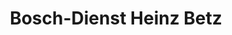 ---
title: "Bosch-Dienst Heinz Betz"
url: /hassfurt/bosch-dienst-heinz-betz/
shop: Autowerkstatt
---